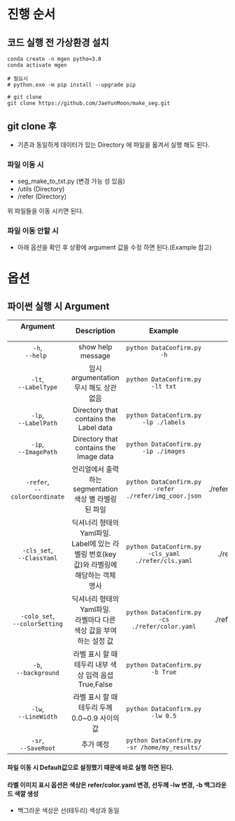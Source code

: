 
# 진행 순서 

## 코드 실행 전 가상환경 설치 
```
conda create -n mgen pytho=3.8 
conda activate mgen 

# 필요시 
# python.exe -m pip install --upgrade pip

# git clone
git clone https://github.com/JaeYunMoon/make_seg.git

```
## git clone 후 
- 기존과 동일하게 데이터가 있는 Directory 에 파일을 옮겨서 실행 해도 된다. 
### 파일 이동 시 
- seg_make_to_txt.py (변경 가능 성 있음) 
- /utils (Directory)
- /refer (Directory)

위 파일들을 이동 시키면 된다. 

### 파일 이동 안할 시 
- 아래 옵션을 확인 후 상황에 argument 값을 수정 하면 된다.(Example 참고)


# 옵션 
## 파이썬 실행 시 Argument

| Argument &nbsp;&nbsp;&nbsp;&nbsp;&nbsp;&nbsp;&nbsp;&nbsp;&nbsp;&nbsp;&nbsp;&nbsp;&nbsp;&nbsp;&nbsp;&nbsp;&nbsp;&nbsp;&nbsp;&nbsp;&nbsp;&nbsp;&nbsp;&nbsp;&nbsp;| Description | Example | Default |
|:-------------:|:-----------:|:-----------:|:-----------:|
| `-h`,<br>`--help ` |	show help message | `python DataConfirm.py -h` | |  
|  `-lt`,<br>`--LabelType` | 임시 argumentation 무시 해도 상관없음 | `python DataConfirm.py -lt txt` |  |  
|  `-lp`,<br>`--LabelPath` | Directory that contains the Label data| `python DataConfirm.py -lp ./labels` | ./labels |  
| `-ip`,<br>`--ImagePath` | Directory that contains the Image data | `python DataConfirm.py -ip ./images` | ./images |  
| `-refer`,<br>`--colorCoordinate` | 언리얼에서 출력하는 segmentation 색상 별 라벨링된 파일  | `python DataConfirm.py -refer ./refer/img_coor.json` | ./refer/img_coor.json|  
| `-cls_set`,<br>`--ClassYaml` | 딕셔너리 형태의 Yaml파일.<br> Label에 있는 라벨링 번호(key 값)와 라벨링에 해당하는 객체 명사 | `python DataConfirm.py -cls_yaml ./refer/cls.yaml` | ./refer/cls.yaml |  
| `-colo_set`,<br>`--colorSetting` | 딕셔너리 형태의 Yaml파일.<br> 라벨마다 다른 색상 값을 부여하는 설정 값| `python DataConfirm.py -cs ./refer/color.yaml` | ./refer/color.yaml |
| `-b`,<br>`--background` | 라벨 표시 할 때 테두리 내부 색상 입력 옵셥 True,False | `python DataConfirm.py -b True` | `True` | |  
| `-lw`,<br>`--LineWidth` | 라벨 표시 할 때 테두리 두께 0.0~0.9 사이의 값 |  `python DataConfirm.py -lw 0.5` | `0.3` |  
| `-sr`,<br>`--SaveRoot` | 추가 예정 | `python DataConfirm.py -sr /home/my_results/` | `results/` |  


#### 파일 이동 시 Default값으로 설정했기 때문에 바로 실행 하면 된다. 
#### 라벨 이미지 표시 옵션은 색상은 refer/color.yaml 변경, 선두께 -lw 변경, -b 백그라운드 색깔 생성 
- 백그라운 색상은 선(테두리) 색상과 동일  